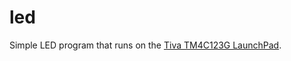 # led

Simple LED program that runs on the [Tiva TM4C123G LaunchPad](https://www.ti.com/tool/EK-TM4C123GXL).
